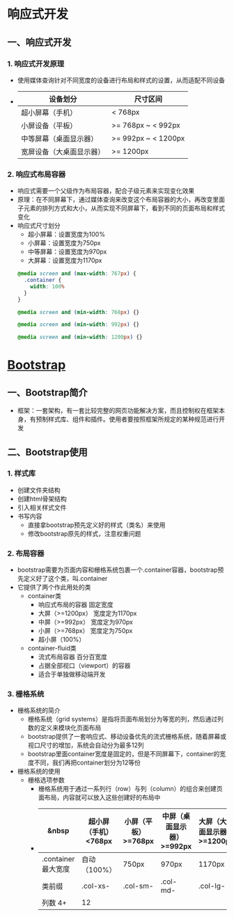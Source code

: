 # 响应式开发
## 一、响应式开发
### 1. 响应式开发原理
+ 使用媒体查询针对不同宽度的设备进行布局和样式的设置，从而适配不同设备
+ 设备划分|尺寸区间
  -|-
  超小屏幕（手机）|< 768px
  小屏设备（平板）|>= 768px ~ < 992px
  中等屏幕（桌面显示器）|>= 992px ~ < 1200px
  宽屏设备（大桌面显示器）|>= 1200px
### 2. 响应式布局容器
+ 响应式需要一个父级作为布局容器，配合子级元素来实现变化效果
+ 原理：在不同屏幕下，通过媒体查询来改变这个布局容器的大小，再改变里面子元素的排列方式和大小，从而实现不同屏幕下，看到不同的页面布局和样式变化
+ 响应式尺寸划分
  - 超小屏幕：设置宽度为100%
  - 小屏幕：设置宽度为750px
  - 中等屏幕：设置宽度为970px
  - 大屏幕：设置宽度为1170px
  ```css
  @media screen and (max-width: 767px) {
    .container {
      width: 100%
    }
  }
  
  @media screen and (min-width: 768px) {}
  
  @media screen and (min-width: 992px) {}
  
  @media screen and (min-width: 1200px) {}
  ```
# [Bootstrap](https://v3.bootcss.com/)
## 一、Bootstrap简介
+ 框架：一套架构，有一套比较完整的网页功能解决方案，而且控制权在框架本身，有预制样式库、组件和插件。使用者要按照框架所规定的某种规范进行开发
## 二、Bootstrap使用
### 1. 样式库
+ 创建文件夹结构
+ 创建html骨架结构
+ 引入相关样式文件
+ 书写内容
  - 直接拿bootstrap预先定义好的样式（类名）来使用
  - 修改bootstrap原先的样式，注意权重问题
### 2. 布局容器
+ bootstrap需要为页面内容和栅格系统包裹一个.container容器，bootstrap预先定义好了这个类，叫.container
+ 它提供了两个作此用处的类
  - container类
    * 响应式布局的容器 固定宽度
    * 大屏（>=1200px） 宽度定为1170px
    * 中屏（>=992px） 宽度定为970px
    * 小屏（>=768px） 宽度定为750px
    * 超小屏（100%）
  - container-fluid类
    * 流式布局容器 百分百宽度
    * 占据全部视口（viewport）的容器
    * 适合于单独做移动端开发
### 3. 栅格系统
+ 栅格系统的简介
  - 栅格系统（grid systems）是指将页面布局划分为等宽的列，然后通过列数的定义来模块化页面布局
  - bootstrap提供了一套响应式、移动设备优先的流式栅格系统，随着屏幕或视口尺寸的增加，系统会自动分为最多12列
  - bootstrap里面container宽度是固定的，但是不同屏幕下，container的宽度不同，我们再把container划分为12等份
+ 栅格系统的使用
  - 栅格选项参数
    * 栅格系统用于通过一系列行（row）与列（column）的组合来创建页面布局，内容就可以放入这些创建好的布局中
    * |&nbsp|超小屏（手机）<768px|小屏（平板）>=768px|中屏（桌面显示器）>=992px|大屏（大桌面显示器）>=1200px
      |-|-|-|-|-
      |.container最大宽度|自动（100%）|750px|970px|1170px
      |类前缀|.col-xs-|.col-sm-|.col-md-|.col-lg-
      |列数 4+|12
      
